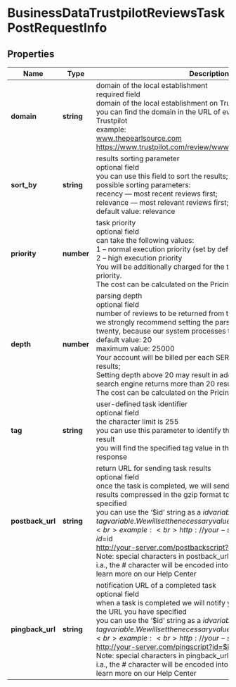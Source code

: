 # BusinessDataTrustpilotReviewsTaskPostRequestInfo

## Properties

| Name | Type | Description | Notes |
|------------ | ------------- | ------------- | -------------|
**domain** | **string** | domain of the local establishment<br>required field<br>domain of the local establishment on Trustpilot;<br>you can find the domain in the URL of every business listed on Trustpilot<br>example:<br>www.thepearlsource.com<br>https://www.trustpilot.com/review/www.thepearlsource.com |[optional]|
**sort_by** | **string** | results sorting parameter<br>optional field<br>you can use this field to sort the results;<br>possible sorting parameters:<br>recency — most recent reviews first;<br>relevance — most relevant reviews first;<br>default value: relevance |[optional]|
**priority** | **number** | task priority<br>optional field<br>can take the following values:<br>1 – normal execution priority (set by default)<br>2 – high execution priority<br>You will be additionally charged for the tasks with high execution priority.<br>The cost can be calculated on the Pricing page. |[optional]|
**depth** | **number** | parsing depth<br>optional field<br>number of reviews to be returned from the API response<br>we strongly recommend setting the parsing depth in the multiples of twenty, because our system processes twenty reviews in a row<br>default value: 20<br>maximum value: 25000<br>Your account will be billed per each SERP containing up to 20 results;<br>Setting depth above 20 may result in additional charges if the search engine returns more than 20 results;<br>The cost can be calculated on the Pricing page. |[optional]|
**tag** | **string** | user-defined task identifier<br>optional field<br>the character limit is 255<br>you can use this parameter to identify the task and match it with the result<br>you will find the specified tag value in the data object of the response |[optional]|
**postback_url** | **string** | return URL for sending task results<br>optional field<br>once the task is completed, we will send a POST request with its results compressed in the gzip format to the postback_url you specified<br>you can use the ‘$id’ string as a $id variable and ‘$tag’ as urlencoded $tag variable. We will set the necessary values before sending the request.<br>example:<br>http://your-server.com/postbackscript?id=$id<br>http://your-server.com/postbackscript?id=$id&tag=$tag<br>Note: special characters in postback_url will be urlencoded;<br>i.a., the # character will be encoded into %23<br>learn more on our Help Center |[optional]|
**pingback_url** | **string** | notification URL of a completed task<br>optional field<br>when a task is completed we will notify you by GET request sent to the URL you have specified<br>you can use the ‘$id’ string as a $id variable and ‘$tag’ as urlencoded $tag variable. We will set the necessary values before sending the request.<br>example:<br>http://your-server.com/pingscript?id=$id<br>http://your-server.com/pingscript?id=$id&tag=$tag<br>Note: special characters in pingback_url will be urlencoded;<br>i.a., the # character will be encoded into %23<br>learn more on our Help Center |[optional]|